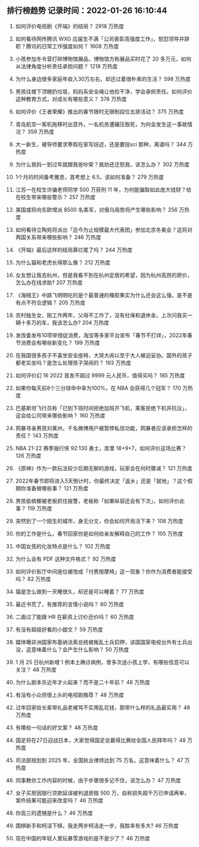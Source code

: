 
## 排行榜趋势 记录时间：2022-01-26 16:10:44
  
  1. 如何评价电视剧《开端》的结局？ 2918 万热度
    
  2. 如何看待网传腾讯 WXG 应届生不满「公司表彰高强度工作」，怒怼领导并辞职？腾讯的日常工作强度如何？ 1608 万热度
    
  3. 小孩参加冬令营打碎博物馆展品，博物馆方称展品买时花了 20 多万元，如何从法律角度分析责任承担问题？ 1218 万热度
    
  4. 为什么身边很多家庭年收入30万左右，却还过着很朴素的生活？ 598 万热度
    
  5. 男孩往楼下顶棚扔垃圾，妈妈系安全绳让他捡干净，学会承担责任。如何评价这种教育方式，对成长有哪些意义？ 378 万热度
    
  6. 如何评价《王者荣耀》推出的春节限时无限制段位五排活动？ 375 万热度
    
  7. 青岛航空一客机拖移时出意外，一名机务遭碾压致死，为何会发生这一事故情况？ 359 万热度
    
  8. 大一新生，被导师要求寒假在家写综述，还是要投sci 那种，离谱吗？ 344 万热度
    
  9. 为什么我妈一到过年就跟我爸吵架？我劝还迁怒我，该怎么办？ 302 万热度
    
  10. 1个月的时间备考雅思，首考想上 6.5，该如何准备？ 279 万热度
    
  11. 江苏一在校生诈骗老师同学 500 万获刑 11 年，为何能骗取如此庞大钱财？给在校生带来哪些警示？ 257 万热度
    
  12. 美国或将向东欧增派 8500 名美军，对俄乌局势将产生哪些影响？ 256 万热度
    
  13. 如何看待立陶宛将派出「迄今为止规模最大代表团」参加北京冬奥会？这将对两国关系带来哪些影响？ 246 万热度
    
  14. 《开端》最后这样的结局算烂尾了吗？ 244 万热度
    
  15. 为什么猫和老虎长得那么像？ 212 万热度
    
  16. 女友想让我去杭州，但是我看不到在杭州定居的希望，因为杭州高昂的房价，怎么办在线求助? 207 万热度
    
  17. 《海贼王》中路飞明明吃的是个最普通的橡胶果实为什么还会这么强，是不是有点不符合逻辑？ 205 万热度
    
  18. 农村独生女，刚工作两年，父母不工作了，没有社保和退休金，上次问我买一辆十多万的车，我该怎么办? 204 万热度
    
  19. 发改委发布10项举措促消费，淘宝等多家平台宣布「春节不打烊」，2022年春节消费会有哪些新变化？ 199 万热度
    
  20. 在我国很多孩子不喜坐安全座椅，大哭大闹以至于大人被迫妥协。国外的孩子都老实坐吗？是怎么处理孩子哭闹的？ 193 万热度
    
  21. 如何评价幻 16 2022 首发不超过 9999 元人民币，值得买吗？ 185 万热度
    
  22. 如果你每天前8个三分球命中率为100%，在 NBA 会获得几个冠军？ 170 万热度
    
  23. 巴基斯坦飞行员称「已到下班时间拒绝加班开飞机，乘客拒绝下机并抗议」，这会给公司带来哪些影响？ 160 万热度
    
  24. 网暴寻亲男孩刘某州，千名微博用户被暂停私信功能，网暴者应该承担怎样的责任？ 143 万热度
    
  25. NBA 21-22 赛季独行侠 92:130 勇士，库里 18+9+7，如何评价这场比赛？ 126 万热度
    
  26. 《原神》作为一款玩法较少后期无聊的游戏，玩家会在何时骤减？ 121 万热度
    
  27. 2022年春节即将进入5天倒计时，你最终决定「返乡」还是「就地」？这个假期你准备做哪些事？ 121 万热度
    
  28. 男孩偷槟榔被老板抓住报警，老板称「如果纵容还会有下次」，如何评价此事？ 119 万热度
    
  29. 突然到了一个陌生的城市，身无分文，你会如何开局活下来？ 108 万热度
    
  30. 你的工作是什么，春节回家你是如何给亲友解释自己的工作？ 105 万热度
    
  31. 中国女孩的化妆特点是什么？ 102 万热度
    
  32. 为什么会有 PDF 这种文件格式？ 92 万热度
    
  33. 如何评价影厅中间座位被改成「付费按摩椅」这一现象？你作为消费者能接受吗？ 82 万热度
    
  34. 猫是怎么做到一天睡很久，却还是可以睡着？ 77 万热度
    
  35. 最近书荒了，有推荐的言情小说吗？ 60 万热度
    
  36. 二面过了能跟 HR 在薪资上讨价还价吗？ 60 万热度
    
  37. 有没有超级好看的小甜文？ 59 万热度
    
  38. 媒体曝非洲国家布基纳法索总统被叛乱士兵扣押，该国国家电视台外有士兵出没，这意味着什么？会产生什么影响？ 50 万热度
    
  39. 1 月 25 日杭州新增 1 例本土确诊病例，曾多次送小孩上学，有哪些信息可以关注？ 48 万热度
    
  40. 为什么剧本杀近年才火起来？而不是二十年前？ 48 万热度
    
  41. 有没有小众但很上头的电视剧推荐？ 48 万热度
    
  42. 过年回家给长辈带礼品老被骂不实用乱花钱，那带什么样的礼品最实用？ 48 万热度
    
  43. 有哪些一句话的好文案？ 48 万热度
    
  44. 国足将在27日迎战日本，大家觉得国足会赢得比赛给全国人民拜年吗？ 48 万热度
    
  45. 司法部规划到 2025 年，全国执业律师达到 75 万名，这意味着什么？ 47 万热度
    
  46. 同事教你工作内容的时候，由于步骤很多记不住，该怎么办？ 47 万热度
    
  47. 女子买房因银行贷款延误被判退房赔 500 万，自称损失超千万已申请再审，案件结果可能迎来改变吗？ 46 万热度
    
  48. 你高三的遗憾是什么？ 46 万热度
    
  49. 围棋新手和柯洁下棋，我走两步柯洁走一步，我胜率有多大? 46 万热度
    
  50. 现在中国的年轻人里玩暴雪游戏的是不是少了？ 46 万热度
    